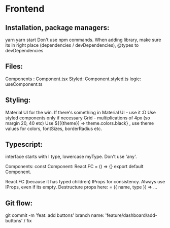 # Frontend

Installation, package managers:
--
yarn
yarn start
Don't use npm commands.
When adding library, make sure its in right place (dependencies / devDependencies), @types to devDependencies

Files:
--
Components : Component.tsx
Styled: Component.styled.ts
logic: useComponent.ts

Styling:
--
Material UI for the win.
If there's something in Material UI - use it :D 
Use styled components only if necessary
Grid - multiplications of 4px (so margin 20, 40 etc)
Use ${({theme}) => theme.colors.black} , use theme values for colors, fontSizes, borderRadius etc.

Typescript:
--
interface starts with I
type, lowercase myType.
Don't use 'any'.

Components:
const Component: React.FC<IProps> = () => {}
export default Component.

React.FC (because it has typed children)
IProps for consistency. Always use IProps, even if its empty.
Destructure props here:  = ({ name, type }) => ...


Git flow:
--
git commit -m 'feat: add buttons'
branch name: 'feature/dashboard/add-buttons' / fix